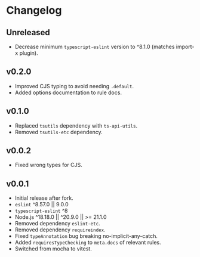 # Changelog

## Unreleased

- Decrease minimum `typescript-eslint` version to ^8.1.0 (matches import-x plugin).

## v0.2.0

- Improved CJS typing to avoid needing `.default`.
- Added options documentation to rule docs.

## v0.1.0

- Replaced `tsutils` dependency with `ts-api-utils`.
- Removed `tsutils-etc` dependency.

## v0.0.2

- Fixed wrong types for CJS.

## v0.0.1

- Initial release after fork.
- `eslint` ^8.57.0 || 9.0.0
- `typescript-eslint` ^8
- Node.js ^18.18.0 || ^20.9.0 || >= 21.1.0
- Removed dependency `eslint-etc`.
- Removed dependency `requireindex`.
- Fixed `typeAnnotation` bug breaking no-implicit-any-catch.
- Added `requiresTypeChecking` to `meta.docs` of relevant rules.
- Switched from mocha to vitest.
